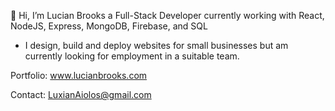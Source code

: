 👋 Hi, 
I’m Lucian Brooks a Full-Stack Developer currently working with React, NodeJS, Express, MongoDB, Firebase, and SQL

- I design, build and deploy websites for small businesses but am currently looking for employment in a suitable team.

Portfolio: www.lucianbrooks.com

Contact: LuxianAiolos@gmail.com


